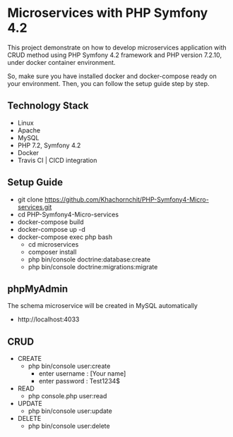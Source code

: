 # Microservices with PHP Symfony 4.2
This project demonstrate on how to develop microservices application with CRUD method using PHP Symfony 4.2 framework and PHP version 7.2.10, under docker container environment.

So, make sure you have installed docker and docker-compose ready on your environment. Then, you can follow the setup guide step by step.

## Technology Stack
* Linux
* Apache
* MySQL
* PHP 7.2, Symfony 4.2
* Docker
* Travis CI | CICD integration
 
## Setup Guide
* git clone https://github.com/Khachornchit/PHP-Symfony4-Micro-services.git
* cd PHP-Symfony4-Micro-services
* docker-compose build
* docker-compose up -d
* docker-compose exec php bash
	* cd microservices
	* composer install
	* php bin/console doctrine:database:create
	* php bin/console doctrine:migrations:migrate

## phpMyAdmin 
The schema microservice will be created in MySQL automatically 
* http://localhost:4033
	
## CRUD
* CREATE	
	* php bin/console user:create
		* enter username : [Your name]
		* enter password : Test1234$ 
* READ	
	* php console.php user:read
* UPDATE
	* php bin/console user:update
* DELETE	
	* php bin/console user:delete
